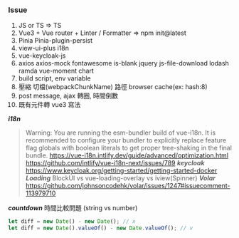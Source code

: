 ### Issue
1. JS or TS => TS
2. Vue3 + Vue router + Linter / Formatter => npm init@latest
3. Pinia Pinia-plugin-persist
4. view-ui-plus i18n
5. vue-keycloak-js
6. axios axios-mock fontawesome is-blank jquery js-file-download lodash ramda vue-moment chart
7. build script, env variable
8. 壓縮 切檔(webpackChunkName) 路徑 browser cache(ex: hash:8)
9. post message, ajax 轉圈, 時間倒數
10. 既有元件轉 vue3 寫法

***i18n***
> Warning: You are running the esm-bundler build of vue-i18n. It is recommended to configure your bundler to explicitly replace feature flag globals with boolean literals to get proper tree-shaking in the final bundle.
https://vue-i18n.intlify.dev/guide/advanced/optimization.html
https://github.com/intlify/vue-i18n-next/issues/789
***keycloak***
https://www.keycloak.org/getting-started/getting-started-docker
***Loading***
BlockUI vs vue-loading-overlay vs iview(Spinner)
***Volar***
https://github.com/johnsoncodehk/volar/issues/1247#issuecomment-113979710

***countdown***
時間比較問題 (string vs number)
```js
let diff = new Date() - new Date(); // x
let diff = new Date().valueOf() - new Date.valueOf(); // v
```
